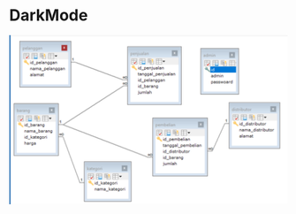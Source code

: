 # DarkMode
![Relasi Table](https://github.com/TisatunRizaFauziah/DarkMode/blob/master/Screenshot%202023-11-19%20153511.png)
